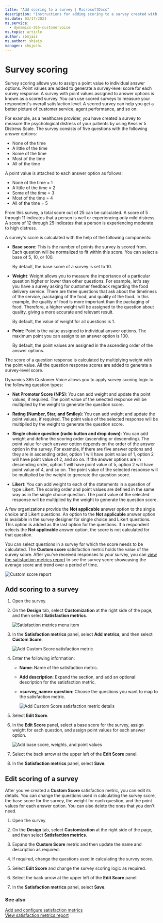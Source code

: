 ```yaml
---
title: "Add scoring to a survey | MicrosoftDocs"
description: "Instructions for adding scoring to a survey created with Dynamics 365 Customer Voice."
ms.date: 03/17/2021
ms.service: 
  - dynamics-365-customervoice
ms.topic: article
author: sbmjais
ms.author: shjais
manager: shujoshi
---
```


# Survey scoring

Survey scoring allows you to assign a point value to individual answer options. Point values are added to generate a survey-level score for each survey response. A survey with point values assigned to answer options is known as a scored survey. You can use scored surveys to measure your respondent's overall satisfaction level. A scored survey can help you get a better picture of customer service, agent performance, and so on.

For example, as a healthcare provider, you have created a survey to measure the psychological distress of your patients by using Kessler 5 Distress Scale. The survey consists of five questions with the following answer options:

- None of the time 
- A little of the time 
- Some of the time 
- Most of the time 
- All of the time 

A point value is attached to each answer option as follows: 

- None of the time = 1
- A little of the time = 2
- Some of the time = 3
- Most of the time = 4
- All of the time = 5

From this survey, a total score out of 25 can be calculated. A score of 5 through 11 indicates that a person is well or  experiencing only mild distress. A score of 12 through 25 indicates that a person is experiencing moderate to high distress. 

A survey's score is calculated with the help of the following components:

- **Base score**: This is the number of points the survey is scored from. Each question will be normalized to fit within this score. You can select a base of 5, 10, or 100.

  By default, the base score of a survey is set to 10.

- **Weight**: Weight allows you to measure the importance of a particular question higher or lower than other questions. For example, let's say you have a survey asking for customer feedback regarding the food delivery service. There are three questions that ask about the timeliness of the service, packaging of the food, and quality of the food. In this example, the quality of food is more important than the packaging of food. Therefore, a higher weight will be assigned to the question about quality, giving a more accurate and relevant result.

  By default, the value of weight for all questions is 1.

- **Point**: Point is the value assigned to individual answer options. The maximum point you can assign to an answer option is 100.

  By default, the point values are assigned in the ascending order of the answer options.

The score of a question response is calculated by multiplying weight with the point value. All the question response scores are added to generate a survey-level score.

Dynamics 365 Customer Voice allows you to apply survey scoring logic to the following question types:

- **Net Promoter Score (NPS)**: You can add weight and update the point values, if required. The point value of the selected response will be multiplied by the weight to generate the question score.

- **Rating (Number, Star, and Smiley)**: You can add weight and update the point values, if required. The point value of the selected response will be multiplied by the weight to generate the question score.

- **Single choice question (radio button and drop down)**: You can add weight and define the scoring order (ascending or descending). The point value for each answer option depends on the order of the answer option in the survey. For example, if there are five answer options and they are in ascending order, option 1 will have point value of 1, option 2 will have point value of 2, and so on. If the answer options are in descending order, option 1 will have point value of 5, option 2 will have point value of 4, and so on. The point value of the selected response will be multiplied by the weight to generate the question score. 

- **Likert**: You can add weight to each of the statements in a question of type Likert. The scoring order and point values are defined in the same way as in the single choice question. The point value of the selected response will be multiplied by the weight to generate the question score.

A few organizations provide the **Not applicable** answer option to the single choice and Likert questions. An option to the **Not applicable** answer option is available in the survey designer for single choice and Likert questions. This option is added as the last option for the questions. If a respondent selects the **Not applicable** answer option, the score is not calculated for that question.

You can select questions in a survey for which the score needs to be calculated. The **Custom score** satisfaction metric holds the value of the survey score. After you've received responses to your survey, you can [view the satisfaction metrics report](satisfaction-metrics-report.md) to see the survey score showcasing the average score and trend over a period of time.

![Custom score report](media/custom-score-report.png "Custom score report")

## Add scoring to a survey

1. Open the survey.

2. On the **Design** tab, select **Customization** at the right side of the page, and then select **Satisfaction metrics**.

    ![Satisfaction metrics menu item](media/satisfaction-metrics-button.png "Satisfaction metrics menu item")

3. In the **Satisfaction metrics** panel, select **Add metrics**, and then select **Custom Score**.

    ![Add Custom Score satisfaction metric](media/custom-score-metric.png "Add Custom Score satisfaction metric")
  
4. Enter the following information:

    - **Name**: Name of the satisfaction metric.

    - **Add description**: Expand the section, and add an optional description for the satisfaction metric.

    - **<survey_name> question**: Choose the questions you want to map to the satisfaction metric.

      ![Add Custom Score satisfaction metric details](media/custom-score-metric-fields.png "Add Custom Score satisfaction metric details")

5. Select **Edit Score**.

6. In the **Edit Score** panel, select a base score for the survey, assign weight for each question, and assign point values for each answer option.

   ![Add base score, weights, and point values](media/custom-score-metric-values.png "Add base score, weights, and point values")

7. Select the back arrow at the upper left of the **Edit Score** panel.

8. In the **Satisfaction metrics** panel, select **Save**.

## Edit scoring of a survey

After you've created a **Custom Score** satisfaction metric, you can edit its details. You can change the questions used in calculating the survey score, the base score for the survey, the weight for each question, and the point values for each answer option. You can also delete the ones that you don't need.

1. Open the survey.

2. On the **Design** tab, select **Customization** at the right side of the page, and then select **Satisfaction metrics**.

3. Expand the **Custom Score** metric and then update the name and description as required.

4. If required, change the questions used in calculating the survey score.

5. Select **Edit Score** and change the survey scoring logic as required.

6. Select the back arrow at the upper left of the **Edit Score** panel.

7. In the **Satisfaction metrics** panel, select **Save**.

### See also

[Add and configure satisfaction metrics](satisfaction-metrics.md)<br>
[View satisfaction metrics report](satisfaction-metrics-report.md)
